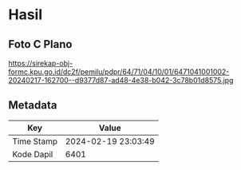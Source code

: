 # Hasil

## Foto C Plano

https://sirekap-obj-formc.kpu.go.id/dc2f/pemilu/pdpr/64/71/04/10/01/6471041001002-20240217-162700--d9377d87-ad48-4e38-b042-3c78b01d8575.jpg


## Metadata

| Key        | Value               |
| ---------- | ------------------- |
| Time Stamp | 2024-02-19 23:03:49 |
| Kode Dapil | 6401                |



